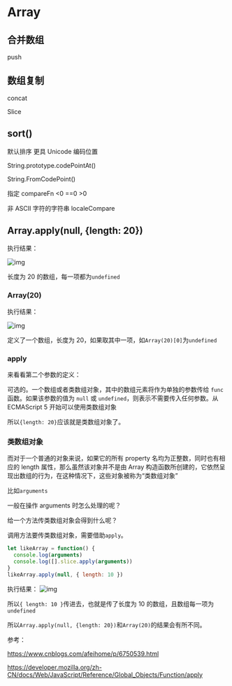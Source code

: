 # Array

## 合并数组

push

## 数组复制

concat

Slice

## sort()

默认排序 更具 Unicode 编码位置

String.prototype.codePointAt()

String.FromCodePoint()

指定 compareFn <0 ==0 >0

非 ASCII 字符的字符串 localeCompare

## Array.apply(null, {length: 20})

执行结果：

![img](https://cdn.nlark.com/yuque/0/2019/png/85676/1554889931170-b0a052da-cc57-40d9-9de6-b260a28b7dfe.png)

长度为 20 的数组，每一项都为`undefined`

### Array(20)

执行结果：

![img](https://cdn.nlark.com/yuque/0/2019/png/85676/1554890450666-68fb2d54-0c20-473f-8e1e-12a5e7918f5e.png)

定义了一个数组，长度为 20，如果取其中一项，如`Array(20)[0]`为`undefined`

### apply

来看看第二个参数的定义：

可选的。一个数组或者类数组对象，其中的数组元素将作为单独的参数传给 `func` 函数。如果该参数的值为 `null` 或 `undefined`，则表示不需要传入任何参数。从 ECMAScript 5 开始可以使用类数组对象

所以`{length: 20}`应该就是类数组对象了。

### 类数组对象

而对于一个普通的对象来说，如果它的所有 property 名均为正整数，同时也有相应的 length 属性，那么虽然该对象并不是由 Array 构造函数所创建的，它依然呈现出数组的行为，在这种情况下，这些对象被称为“类数组对象”

比如`arguments`

一般在操作 arguments 时怎么处理的呢？

给一个方法传类数组对象会得到什么呢？

调用方法要传类数组对象，需要借助`apply`。

```javascript
let likeArray = function() {
  console.log(arguments)
  console.log([].slice.apply(arguments))
}
likeArray.apply(null, { length: 10 })
```

执行结果：
![img](https://cdn.nlark.com/yuque/0/2019/png/85676/1554892183151-03c8847c-d5f8-44b2-b928-b0f7b4de1aef.png)

所以`{ length: 10 }`传进去，也就是传了长度为 10 的数组，且数组每一项为`undefined`

所以`Array.apply(null, {length: 20})`和`Array(20)`的结果会有所不同。

参考：

<https://www.cnblogs.com/afeihome/p/6750539.html>

<https://developer.mozilla.org/zh-CN/docs/Web/JavaScript/Reference/Global_Objects/Function/apply>
